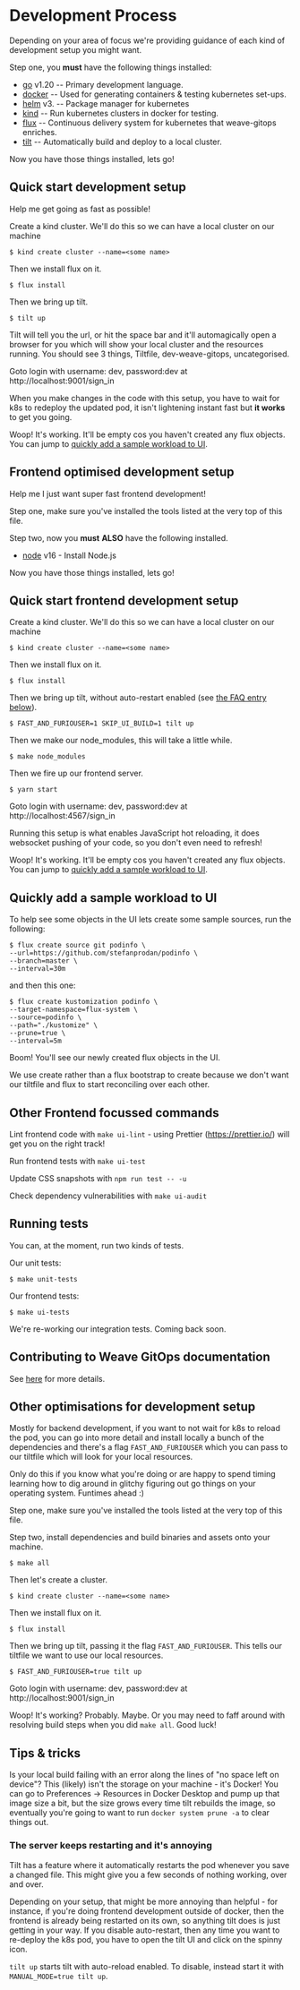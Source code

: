 # Development Process

Depending on your area of focus we're providing guidance of each kind of development setup you might want.

Step one, you **must** have the following things installed:

- [go](https://go.dev) v1.20 -- Primary development language.
- [docker](https://www.docker.com/) -- Used for generating containers & testing kubernetes set-ups.
- [helm](https://helm.sh/docs/intro/install/) v3. -- Package manager for kubernetes
- [kind](https://kind.sigs.k8s.io/docs/user/quick-start#installation) -- Run kubernetes clusters in docker for testing.
- [flux](https://fluxcd.io/docs/get-started/) -- Continuous delivery system for kubernetes that weave-gitops enriches.
- [tilt](https://tilt.dev/) -- Automatically build and deploy to a local cluster.

Now you have those things installed, lets go!

## Quick start development setup

Help me get going as fast as possible!

Create a kind cluster. We'll do this so we can have a local cluster on our machine

`$ kind create cluster --name=<some name>`

Then we install flux on it.

`$ flux install`

Then we bring up tilt.

`$ tilt up`

Tilt will tell you the url, or hit the space bar and it'll automagically open a browser for you which will show your local cluster and the resources running. You should see 3 things, Tiltfile, dev-weave-gitops, uncategorised.

Goto login with username: dev, password:dev at http://localhost:9001/sign_in

When you make changes in the code with this setup, you have to wait for k8s to redeploy the updated pod, it isn't lightening instant fast but **it works** to get you going.

Woop! It's working. It'll be empty cos you haven't created any flux objects. You can jump to [
quickly add a sample workload to UI](#quickly-add-a-sample-workload-to-ui).

## Frontend optimised development setup

Help me I just want super fast frontend development!

Step one, make sure you've installed the tools listed at the very top of this file.

Step two, now you **must** **ALSO** have the following installed.

- [node](https://nodejs.org/en/) v16 - Install Node.js

Now you have those things installed, lets go!

## Quick start frontend development setup

Create a kind cluster. We'll do this so we can have a local cluster on our machine

`$ kind create cluster --name=<some name>`

Then we install flux on it.

`$ flux install`

Then we bring up tilt, without auto-restart enabled (see [the FAQ
entry below](#the-server-keeps-restarting-and-its-annoying)).

`$ FAST_AND_FURIOUSER=1 SKIP_UI_BUILD=1 tilt up`

Then we make our node_modules, this will take a little while.

`$ make node_modules`

Then we fire up our frontend server.

`$ yarn start`

Goto login with username: dev, password:dev at http://localhost:4567/sign_in

Running this setup is what enables JavaScript hot reloading, it does websocket pushing of your code, so you don't even need to refresh!

Woop! It's working. It'll be empty cos you haven't created any flux objects. You can jump to [quickly add a sample workload to UI](#quickly-add-a-sample-workload-to-ui).

## Quickly add a sample workload to UI

To help see some objects in the UI lets create some sample sources, run the following:

```
$ flux create source git podinfo \
--url=https://github.com/stefanprodan/podinfo \
--branch=master \
--interval=30m
```

and then this one:

```
$ flux create kustomization podinfo \
--target-namespace=flux-system \
--source=podinfo \
--path="./kustomize" \
--prune=true \
--interval=5m
```

Boom! You'll see our newly created flux objects in the UI.

We use create rather than a flux bootstrap to create because we don't want our tiltfile and flux to start reconciling over each other.

## Other Frontend focussed commands

Lint frontend code with `make ui-lint` - using Prettier (https://prettier.io/) will get you on the right track!

Run frontend tests with `make ui-test`

Update CSS snapshots with `npm run test -- -u`

Check dependency vulnerabilities with `make ui-audit`

## Running tests

You can, at the moment, run two kinds of tests.

Our unit tests:

`$ make unit-tests`

Our frontend tests:

`$ make ui-tests`

We're re-working our integration tests. Coming back soon.

## Contributing to Weave GitOps documentation

See [here](../website/README.md) for more details.

## Other optimisations for development setup

Mostly for backend development, if you want to not wait for k8s to reload the pod, you can go into more detail and install locally a bunch of the dependencies and there's a flag `FAST_AND_FURIOUSER` which you can pass to our tiltfile which will look for your local resources.

Only do this if you know what you're doing or are happy to spend timing learning how to dig around in glitchy figuring out go things on your operating system. Funtimes ahead :)

Step one, make sure you've installed the tools listed at the very top of this file.

Step two, install dependencies and build binaries and assets onto your machine.

`$ make all`

Then let's create a cluster.

`$ kind create cluster --name=<some name>`

Then we install flux on it.

`$ flux install`

Then we bring up tilt, passing it the flag `FAST_AND_FURIOUSER`. This tells our tiltfile we want to use our local resources.

`$ FAST_AND_FURIOUSER=true tilt up`

Goto login with username: dev, password:dev at http://localhost:9001/sign_in

Woop! It's working? Probably. Maybe. Or you may need to faff around with resolving build steps when you did `make all`.
Good luck!

## Tips & tricks

Is your local build failing with an error along the lines of "no space left on device"? This (likely) isn't the storage on your machine - it's Docker! You can go to Preferences -> Resources in Docker Desktop and pump up that image size a bit, but the size grows every time tilt rebuilds the image, so eventually you're going to want to run `docker system prune -a` to clear things out.

### The server keeps restarting and it's annoying

Tilt has a feature where it automatically restarts the pod whenever
you save a changed file. This might give you a few seconds of nothing
working, over and over.

Depending on your setup, that might be more annoying than helpful -
for instance, if you're doing frontend development outside of docker,
then the frontend is already being restarted on its own, so anything
tilt does is just getting in your way. If you disable auto-restart,
then any time you want to re-deploy the k8s pod, you have to open the
tilt UI and click on the spinny icon.

`tilt up` starts tilt with auto-reload enabled. To disable, instead
start it with `MANUAL_MODE=true tilt up`.
